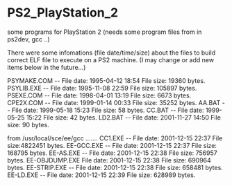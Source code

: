 # PS2_PlayStation_2
some programs for PlayStation 2 (needs some program files from in ps2dev, gcc ..)

There were some infomations (file date/time/size) about the files to build correct ELF file to execute on a PS2 machine.
(I may change or add new items below in the future...)

PSYMAKE.COM  -- File date: 1995-04-12  18:54    File size:  19360 bytes.
PSYLIB.EXE   -- File date: 1995-11-08  22:59    File size: 105897 bytes.
PSEXE.COM    -- File date: 1998-04-01  13:19    File size:   6673 bytes.
CPE2X.COM    -- File date: 1999-01-14  00:33    File size:  35252 bytes.
AA.BAT       -- File date: 1999-05-18  15:23    File size:     58 bytes.
CC.BAT       -- File date: 1999-05-25  15:22    File size:     42 bytes.
LD2.BAT      -- File date: 2001-11-27  14:50    File size:     90 bytes.

from /usr/local/sce/ee/gcc .......
CC1.EXE      -- File date: 2001-12-15  22:37    File size:4822451 bytes.
EE-GCC.EXE   -- File date: 2001-12-15  22:37    File size: 168795 bytes.
EE-AS.EXE    -- File date: 2001-12-15  22:38    File size: 756957 bytes.
EE-OBJDUMP.EXE  File date: 2001-12-15  22:38    File size: 690964 bytes.
EE-STRIP.EXE -- File date: 2001-12-15  22:38    File size: 658481 bytes.
EE-LD.EXE    -- File date: 2001-12-15  22:39    File size: 628989 bytes.
